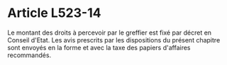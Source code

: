 # Article L523-14

Le montant des droits à percevoir par le greffier est fixé par décret en Conseil d'Etat.   Les avis prescrits par les dispositions du présent chapitre sont envoyés en la forme et avec la taxe des papiers d'affaires recommandés.